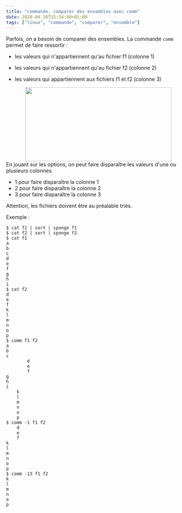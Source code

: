 ```yaml
---
title: "commande, comparer des ensembles avec comm"
date: 2020-04-30T15:54:00+01:00
tags: ["linux", "commande", "comparer", "ensemble"]
---
```

Parfois, on a besoin de comparer des ensembles. La commande `comm` permet de faire ressortir :



- les valeurs qui n'appartiennent qu'au fichier f1 (colonne 1)

- les valeurs qui n'appartiennent qu'au fichier f2 (colonne 2)

- les valeurs qui appartiennent aux fichiers f1 et f2 (colonne 3)

[//]: # (TODO: migrer image)
<div class="separator" style="clear: both; text-align: center;"><a href="https://3.bp.blogspot.com/-vg7Zva_Vs00/XqrXy6g4dAI/AAAAAAAAEQ4/D3E_dujxKNYiC4_z-CtMraGKzxn9bjKGwCNcBGAsYHQ/s1600/comm.png" imageanchor="1" style="margin-left: 1em; margin-right: 1em;"><img border="0" data-original-height="172" data-original-width="341" height="202" src="https://3.bp.blogspot.com/-vg7Zva_Vs00/XqrXy6g4dAI/AAAAAAAAEQ4/D3E_dujxKNYiC4_z-CtMraGKzxn9bjKGwCNcBGAsYHQ/s400/comm.png" width="400" /></a></div>En jouant sur les options, on peut faire disparaître les valeurs d'une ou plusieurs colonnes   


- 1 pour faire disparaître la colonne 1
- 2 pour faire disparaître la colonne 2
- 3 pour faire disparaître la colonne 3


Attention, les fichiers doivent être au préalable triés. 


Exemple :  

```
$ cat f1 | sort | sponge f1
$ cat f2 | sort | sponge f2
$ cat f1
a
b
c
d
e
f
g
h
i
$ cat f2
d
e
f
k
l
m
n
o
p
$ comm f1 f2
a
b
c
		d
		e
		f
g
h
i
	k
	l
	m
	n
	o
	p
$ comm -1 f1 f2
	d
	e
	f
k
l
m
n
o
p
$ comm -13 f1 f2
k
l
m
n
o
p
```

